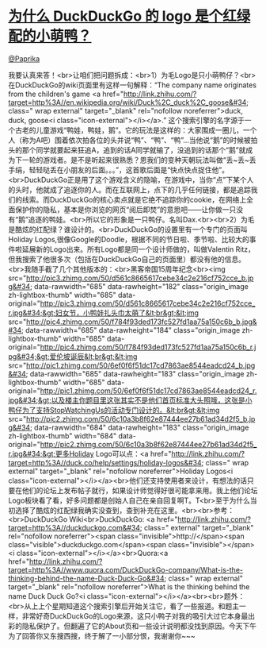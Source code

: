 
#  [为什么 DuckDuckGo 的 logo 是个红绿配的小萌鸭？](https://zhihu.com/questions/21245224)



[@Paprika](https://zhihu.com/people/38dadaceee54c9deff90f4eee9db06bc)

我要认真来答！&lt;br&gt;让咱们把问题拆成：&lt;br&gt;1）为毛Logo是只小萌鸭仔？&lt;br&gt;在DuckDuckGo的wiki页面里有这样一句解释：“The company name originates from the children&#39;s game &lt;a href=&#34;http://link.zhihu.com/?target=http%3A//en.wikipedia.org/wiki/Duck%2C_duck%2C_goose&#34; class=&#34; wrap external&#34; target=&#34;_blank&#34; rel=&#34;nofollow noreferrer&#34;&gt;duck, duck, goose&lt;i class=&#34;icon-external&#34;&gt;&lt;/i&gt;&lt;/a&gt;.” 这个搜索引擎的名字源于一个古老的儿童游戏“鸭娃，鸭娃，鹅”。它的玩法是这样的：大家围成一圈儿，一个人（称为A吧）围着依次拍各位的头并说“鸭”、“鸭”、“鸭”…当他说“鹅”的时候被拍头的那个同学就要起来狂追A，追到的话A同学就输了，没追到的话那个“鹅”就成为下一轮的游戏者。是不是听起来很熟悉？恩我们的变种天朝玩法叫做“丢~丢~丢手绢，轻轻哒丢在小朋友的后面。。。”，这首歌后面是“快点快点捉住他”。&lt;br&gt;DuckDuckGo正是用了这个游戏含义的隐喻，在游戏中，当你“点”下某个人的头时，他就成了追逐你的人。而在互联网上，点下的几乎任何链接，都是追踪我们的线索。而DuckDuckGo的核心卖点就是它绝不追踪你的cookie，在网络上全面保护你的隐私，基本是你浏览的网页“阅后即焚”的意思吧——让你做一只没有“鹅”追逐的鸭娃。&lt;br&gt;所以它的形象是一只鸭仔。名叫Dax.&lt;br&gt;&lt;br&gt;2）为毛是酷炫的红配绿？谁设计的。&lt;br&gt;DuckDuckGo的设置里有一个专门的页面叫Holiday Logos,很像Google的Doodle，根据不同的节日啦、季节啦、比较大的事件啦延展新的Logo出来。所有Logo都是同一个设计师做的，叫做Valentin Ritz，但我搜索了他很多次（包括在DuckDuckGo自己的页面里）都没有他的信息。&lt;br&gt;我随手截了几个其他版本的：&lt;br&gt;黑客帝国15周年纪念&lt;br&gt;&lt;img src=&#34;http://pic3.zhimg.com/50/d561c8665617cebe34c2e216cf752cce_b.jpg&#34; data-rawwidth=&#34;685&#34; data-rawheight=&#34;182&#34; class=&#34;origin_image zh-lightbox-thumb&#34; width=&#34;685&#34; data-original=&#34;http://pic3.zhimg.com/50/d561c8665617cebe34c2e216cf752cce_r.jpg&#34;&gt;妇女节，小鸭娃扎头巾太萌了&lt;br&gt;&lt;img src=&#34;http://pic4.zhimg.com/50/f784f93ded173fc527fd1aa75a150c6b_b.jpg&#34; data-rawwidth=&#34;685&#34; data-rawheight=&#34;184&#34; class=&#34;origin_image zh-lightbox-thumb&#34; width=&#34;685&#34; data-original=&#34;http://pic4.zhimg.com/50/f784f93ded173fc527fd1aa75a150c6b_r.jpg&#34;&gt;爱伦坡诞辰&lt;br&gt;&lt;img src=&#34;http://pic1.zhimg.com/50/6ef0f6f51dc17cd7863ae8544eadcd24_b.jpg&#34; data-rawwidth=&#34;685&#34; data-rawheight=&#34;183&#34; class=&#34;origin_image zh-lightbox-thumb&#34; width=&#34;685&#34; data-original=&#34;http://pic1.zhimg.com/50/6ef0f6f51dc17cd7863ae8544eadcd24_r.jpg&#34;&gt;以及楼主你题目里这张其实不是他们首页标准大头照哦，这张是小鸭仔为了支持StopWatchingUs的活动专门设计的。&lt;br&gt;&lt;img src=&#34;http://pic2.zhimg.com/50/6c10a3b8f62e87444ee27b61ad34d2f5_b.jpg&#34; data-rawwidth=&#34;684&#34; data-rawheight=&#34;183&#34; class=&#34;origin_image zh-lightbox-thumb&#34; width=&#34;684&#34; data-original=&#34;http://pic2.zhimg.com/50/6c10a3b8f62e87444ee27b61ad34d2f5_r.jpg&#34;&gt;更多Holiday Logo可以点：&lt;a href=&#34;http://link.zhihu.com/?target=http%3A//duck.co/help/settings/holiday-logos&#34; class=&#34; wrap external&#34; target=&#34;_blank&#34; rel=&#34;nofollow noreferrer&#34;&gt;Holiday Logos&lt;i class=&#34;icon-external&#34;&gt;&lt;/i&gt;&lt;/a&gt;&lt;br&gt;他们还支持使用者来设计，有想法的话只要在他们的论坛上发布帖子就行，如果设计师觉得好很可能拿来用。我上他们论坛Logo板块看了看，好多问题都是创始人自己在亲自回复啊T。T&lt;br&gt;至于为什么当初选择了酷炫的红配绿我确实没查到，查到补充在这里。&lt;br&gt;&lt;br&gt;参考：&lt;br&gt;DuckDuckGo Wiki&lt;br&gt;DuckDuckGo: &lt;a href=&#34;http://link.zhihu.com/?target=http%3A//duckduckgo.com&#34; class=&#34; external&#34; target=&#34;_blank&#34; rel=&#34;nofollow noreferrer&#34;&gt;&lt;span class=&#34;invisible&#34;&gt;http://&lt;/span&gt;&lt;span class=&#34;visible&#34;&gt;duckduckgo.com&lt;/span&gt;&lt;span class=&#34;invisible&#34;&gt;&lt;/span&gt;&lt;i class=&#34;icon-external&#34;&gt;&lt;/i&gt;&lt;/a&gt;&lt;br&gt;Quora:&lt;a href=&#34;http://link.zhihu.com/?target=http%3A//www.quora.com/DuckDuckGo-company/What-is-the-thinking-behind-the-name-Duck-Duck-Go&#34; class=&#34; wrap external&#34; target=&#34;_blank&#34; rel=&#34;nofollow noreferrer&#34;&gt;What is the thinking behind the name Duck Duck Go?&lt;i class=&#34;icon-external&#34;&gt;&lt;/i&gt;&lt;/a&gt;&lt;br&gt;&lt;br&gt;题外：&lt;br&gt;从上上个星期知道这个搜索引擎后开始关注它，看了一些报道。和题主一样，非常好奇DuckDuckGo的Logo来源，这只小鸭子对我的吸引大过它本身最出彩的隐私保护了。但翻遍了它的About页和一些设计说明都没找到原因。今天下午为了回答你又东搜西搜，终于解了一小部分恨，我谢谢你~~~